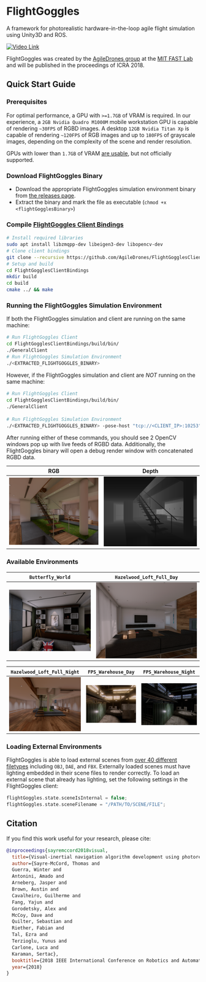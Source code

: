 # FlightGoggles
A framework for photorealistic hardware-in-the-loop agile flight simulation using Unity3D and ROS.

[![Video Link](https://img.youtube.com/vi/_VBww8YQuA8/0.jpg)](https://www.youtube.com/watch?v=_VBww8YQuA8)

FlightGoggles was created by the [AgileDrones group](http://agiledrones.mit.edu) at the [MIT FAST Lab](http://karaman.mit.edu/group.html) and will be published in the proceedings of ICRA 2018.

## Quick Start Guide

### Prerequisites

For optimal performance, a GPU with `>=1.7GB` of VRAM is required. In our experience, a `2GB Nvidia Quadro M1000M` mobile workstation GPU is capable of rendering `~30FPS` of RGBD images. A desktop `12GB Nvidia Titan Xp` is capable of rendering `~120FPS` of RGB images and up to `180FPS` of grayscale images, depending on the complexity of the scene and render resolution.

GPUs with lower than `1.7GB` of VRAM [are usable](./REDUCING_VRAM_USAGE.md), but not officially supported.

### Download FlightGoggles Binary

* Download the appropriate FlightGoggles simulation environment binary from [the releases page](https://github.com/AgileDrones/FlightGoggles/releases). 
* Extract the binary and mark the file as executable (`chmod +x <flightGogglesBinary>`)

### Compile [FlightGoggles Client Bindings](https://github.com/AgileDrones/FlightGogglesClientBindings/)

```bash
# Install required libraries
sudo apt install libzmqpp-dev libeigen3-dev libopencv-dev
# Clone client bindings
git clone --recursive https://github.com/AgileDrones/FlightGogglesClientBindings.git
# Setup and build
cd FlightGogglesClientBindings
mkdir build
cd build
cmake ../ && make
```

### Running the FlightGoggles Simulation Environment

If both the FlightGoggles simulation and client are running on the same machine:

```bash
# Run FlightGoggles Client
cd FlightGogglesClientBindings/build/bin/
./GeneralClient
# Run FlightGoggles Simulation Environment
./<EXTRACTED_FLIGHTGOGGLES_BINARY>
```

However, if the FlightGoggles simulation and client are *NOT* running on the same machine:
```bash
# Run FlightGoggles Client
cd FlightGogglesClientBindings/build/bin/
./GeneralClient

# Run FlightGoggles Simulation Environment
./<EXTRACTED_FLIGHTGOGGLES_BINARY> -pose-host "tcp://<CLIENT_IP>:10253" -video-host "tcp://<CLIENT_IP>:10254"
```

After running either of these commands, you should see 2 OpenCV windows pop up with live feeds of RGBD data. Additionally, the FlightGoggles binary will open a debug render window with concatenated RGBD data.

|     RGB         |      Depth                |
|:---------------:|:-------------------------:|
| ![RGB](Images/loft_day.png) | ![Depth](Images/loft_day_depth.png)       |

### Available Environments

|     `Butterfly_World`   |      `Hazelwood_Loft_Full_Day`  |
|:-----------------------:|:---------------------------------:|
| ![](Images/butterfly_loft.png) | ![](Images/Loft_day.png)       |  

| `Hazelwood_Loft_Full_Night` |    `FPS_Warehouse_Day`   |      `FPS_Warehouse_Night`  | 
|:-------------------------:|:-----------------------:|:---------------------------------:|
| ![](Images/Loft_night.png) | ![](Images/fps_day.png) | ![](Images/fps_night.png) | 

### Loading External Environments

FlightGoggles is able to load external scenes from [over 40 different filetypes](https://ricardoreis.net/?p=81) including `OBJ`, `DAE`, and `FBX`. Externally loaded scenes must have lighting embedded in their scene files to render correctly. To load an external scene that already has lighting, set the following settings in the FlightGoggles client:

```CPP
flightGoggles.state.sceneIsInternal = false;
flightGoggles.state.sceneFilename = "/PATH/TO/SCENE/FILE";
```

## Citation
If you find this work useful for your research, please cite:
```bibtex
@inproceedings{sayremccord2018visual,
  title={Visual-inertial navigation algorithm development using photorealistic camera simulation in the loop},
  author={Sayre-McCord, Thomas and
  Guerra, Winter and
  Antonini, Amado and
  Arneberg, Jasper and
  Brown, Austin and
  Cavalheiro, Guilherme and
  Fang, Yajun and
  Gorodetsky, Alex and
  McCoy, Dave and
  Quilter, Sebastian and
  Riether, Fabian and
  Tal, Ezra and
  Terzioglu, Yunus and
  Carlone, Luca and
  Karaman, Sertac},
  booktitle={2018 IEEE International Conference on Robotics and Automation (ICRA)},
  year={2018}
}
```
